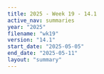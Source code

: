 ```yaml
---
title: 2025 - Week 19 - 14.1
active_nav: summaries
year: "2025"
filename: "wk19"
version: "14.1"
start_date: "2025-05-05"
end_date: "2025-05-11"
layout: "summary"
---
```


